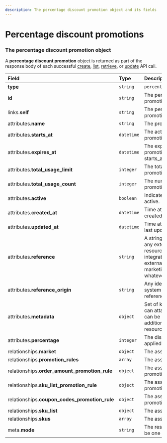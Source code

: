 ```yaml
---
description: The percentage discount promotion object and its fields
---
```


# Percentage discount promotions



### The percentage discount promotion object

A **percentage discount promotion** object is returned as part of the response body of each successful
[create](https://docs.commercelayer.io/api/resources/percentage_discount_promotions/create_percentage_discount_promotion),
[list](https://docs.commercelayer.io/api/resources/percentage_discount_promotions/list_percentage_discount_promotions),
[retrieve](https://docs.commercelayer.io/api/resources/percentage_discount_promotions/retrieve_percentage_discount_promotion),
or [update](https://docs.commercelayer.io/api/resources/percentage_discount_promotions/update_percentage_discount_promotion) API call.

| Field | Type | Description |
| :--- | :--- | :--- |
| **type** | `string` | `percentage_discount_promotions` |
| **id** | `string` | The percentage discount promotion unique identifier |
| links.**self** | `string` | The percentage discount promotion endpoint URL |
| attributes.**name** | `string` | The promotion's internal name. |
| attributes.**starts_at** | `datetime` | The activation date/time of this promotion. |
| attributes.**expires_at** | `datetime` | The expiration date/time of this promotion (must be after starts_at). |
| attributes.**total_usage_limit** | `integer` | The total number of times this promotion can be applied. |
| attributes.**total_usage_count** | `integer` | The number of times this promotion has been applied. |
| attributes.**active** | `boolean` | Indicates if the promotion is active. |
| attributes.**created_at** | `datetime` | Time at which the resource was created. |
| attributes.**updated_at** | `datetime` | Time at which the resource was last updated. |
| attributes.**reference** | `string` | A string that you can use to add any external identifier to the resource. This can be useful for integrating the resource to an external system, like an ERP, a marketing tool, a CRM, or whatever. |
| attributes.**reference_origin** | `string` | Any identifier of the third party system that defines the reference code |
| attributes.**metadata** | `object` | Set of key-value pairs that you can attach to the resource. This can be useful for storing additional information about the resource in a structured format. |
| attributes.**percentage** | `integer` | The discount percentage to be applied. |
| relationships.**market** | `object` | The associated market. |
| relationships.**promotion_rules** | `array` | The associated promotion rules. |
| relationships.**order_amount_promotion_rule** | `object` | The associated order amount promotion rule. |
| relationships.**sku_list_promotion_rule** | `object` | The associated sku list promotion rule. |
| relationships.**coupon_codes_promotion_rule** | `object` | The associated coupon codes promotion rule. |
| relationships.**sku_list** | `object` | The associated sku list. |
| relationships.**skus** | `array` | The associated skus. |
| meta.**mode** | `string` | The resource environment \(can be one of `test` or `live`\) |

